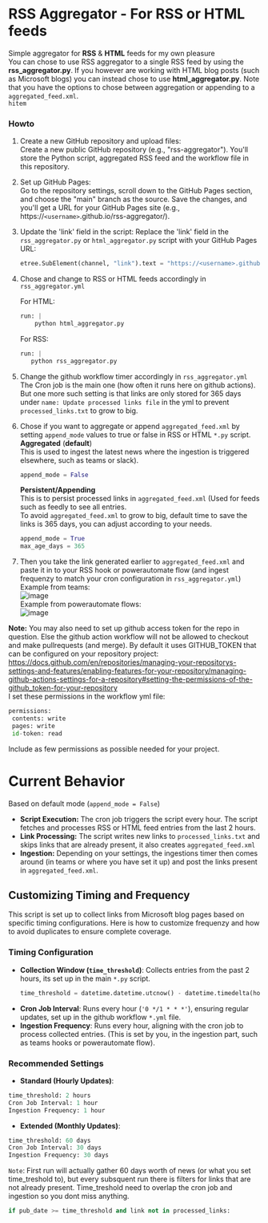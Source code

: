 # RSS Aggregator - For RSS or HTML feeds

Simple aggregator for **RSS** & **HTML** feeds for my own pleasure \
You can chose to use RSS aggregator to a single RSS feed by using the **rss_aggregator.py**. If you however are working with HTML blog posts (such as Microsoft blogs) you can instead chose to use **html_aggregator.py**.
Note that you have the options to chose between aggregation or appending to a `aggregated_feed.xml`.
<br>
```hitem```

### Howto
1. Create a new GitHub repository and upload files: \
    Create a new public GitHub repository (e.g., "rss-aggregator"). You'll store the Python script, aggregated RSS feed and the workflow file in this repository.

2. Set up GitHub Pages:\
    Go to the repository settings, scroll down to the GitHub Pages section, and choose the "main" branch as the source. Save the changes, and you'll get a URL for your GitHub Pages site (e.g., https://```<username>```.github.io/rss-aggregator/).

3. Update the 'link' field in the script:
    Replace the 'link' field in the `rss_aggregator.py` or `html_aggregator.py` script with your GitHub Pages URL:
    ```python
    etree.SubElement(channel, "link").text = "https://<username>.github.io/<repo name>/aggregated_feed.xml"
    ```
4. Chose and change to RSS or HTML feeds accordingly in `rss_aggregator.yml`

   For HTML:
    ```python
    run: |
        python html_aggregator.py
    ```
    For RSS:
     ```python
    run: |
        python rss_aggregator.py
    ```
5. Change the github workflow timer accordingly in `rss_aggregator.yml` \
   The Cron job is the main one (how often it runs here on github actions). But one more such setting is that links are only stored for 365 days under `name: Update processed links file` in the yml to prevent `processed_links.txt` to grow to big.
6. Chose if you want to aggregate or append `aggregated_feed.xml`  by setting `append_mode` values to true or false in RSS or HTML `*.py` script.\
    **Aggregated** (**default**)\
   This is used to ingest the latest news where the ingestion is triggered elsewhere, such as teams or slack).
    ```python
    append_mode = False
    ```
    **Persistent/Appending**\
   This is to persist processed links in `aggregated_feed.xml` (Used for feeds such as feedly to see all entries.\
    To avoid `aggregated_feed.xml` to grow to big, default time to save the links is 365 days, you can adjust according to your needs.
    ```python
    append_mode = True
    max_age_days = 365
    ```
8. Then you take the link generated earlier to `aggregated_feed.xml` and paste it in to your RSS hook or powerautomate flow (and ingest frequenzy to match your cron configuration in `rss_aggregator.yml`) \
Example from teams: \
![image](https://github.com/hitem/rss-aggregator/assets/8977898/cb0fbc33-57a7-4012-8cf7-4f9d36a3c1e0) \
Example from powerautomate flows: \
 ![image](https://github.com/user-attachments/assets/6752ac0c-a4c9-4e63-8d83-6214b8710d47)

**Note:** You may also need to set up github access token for the repo in question. Else the github action workflow will not be allowed to checkout and make pullrequests (and merge). By default it uses GITHUB_TOKEN that can be configured on your repository project: https://docs.github.com/en/repositories/managing-your-repositorys-settings-and-features/enabling-features-for-your-repository/managing-github-actions-settings-for-a-repository#setting-the-permissions-of-the-github_token-for-your-repository \
I set these permissions in the workflow yml file:
```python
permissions:
 contents: write
 pages: write
 id-token: read
```
Include as few permissions as possible needed for your project.


# Current Behavior
Based on default mode (`append_mode = False`)
- **Script Execution:** The cron job triggers the script every hour. The script fetches and processes RSS or HTML feed entries from the last 2 hours.
- **Link Processing:** The script writes new links to `processed_links.txt` and skips links that are already present, it also creates `aggregated_feed.xml`
- **Ingestion:** Depending on your settings, the ingestions timer then comes around (in teams or where you have set it up) and post the links present in `aggregated_feed.xml`.


## Customizing Timing and Frequency

This script is set up to collect links from Microsoft blog pages based on specific timing configurations. Here is how to customize frequenzy and how to avoid duplicates to ensure complete coverage.

### Timing Configuration

- **Collection Window (`time_threshold`)**: Collects entries from the past 2 hours, its set up in the main `*.py` script.
  ```python
  time_threshold = datetime.datetime.utcnow() - datetime.timedelta(hours=2)
  ```
- **Cron Job Interval**: Runs every hour (`'0 */1 * * *'`), ensuring regular updates, set up in the github workflow `*.yml` file.
- **Ingestion Frequency**: Runs every hour, aligning with the cron job to process collected entries. (This is set by you, in the ingestion part, such as teams hooks or powerautomate flow).

### Recommended Settings

- **Standard (Hourly Updates)**:
```python
time_threshold: 2 hours 
Cron Job Interval: 1 hour 
Ingestion Frequency: 1 hour
```
- **Extended (Monthly Updates)**:
```python
time_threshold: 60 days 
Cron Job Interval: 30 days
Ingestion Frequency: 30 days
```
```Note```: First run will actually gather 60 days worth of news (or what you set time_treshold to), but every subsquent run there is filters for links that are not already present. Time_treshold need to overlap the cron job and ingestion so you dont miss anything.
```python
if pub_date >= time_threshold and link not in processed_links:
```

